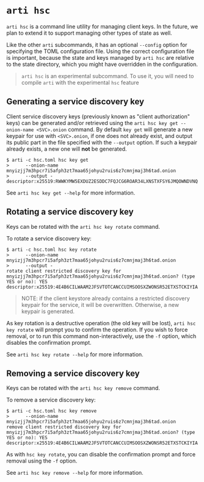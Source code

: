 # `arti hsc`

`arti hsc` is a command line utility for managing client keys. In the future, we
plan to extend it to support managing other types of state as well.

Like the other `arti` subcommands, it has an optional `--config` option for
specifying the TOML configuration file. Using the correct configuration file is
important, because the state and keys managed by `arti hsc` are relative to the
state directory, which you might have overridden in the configuration.

> `arti hsc` is an experimental subcommand.
> To use it, you will need to compile `arti` with the experimental `hsc` feature

## Generating a service discovery key

Client service discovery keys (previously known as "client authorization" keys)
can be generated and/or retrieved using the
`arti hsc key get --onion-name <SVC>.onion` command.
By default `key get` will generate a new keypair for use with `<SVC>.onion`,
if one does not already exist, and output its public part in the file specified
with the `--output` option. If such a keypair already exists, a new one will
**not** be generated.

```console
$ arti -c hsc.toml hsc key get
>      --onion-name mnyizjj7m3hpcr7i5afph3zt7maa65johyu2ruis6z7cmnjmaj3h6tad.onion
>      --output -
descriptor:x25519:RWWKYMW5EXDUZ2ESDDC7FQJCG6ROAR34LXNSTXFSY6JMQOWNDVNQ
```

See `arti hsc key get --help` for more information.

## Rotating a service discovery key

Keys can be rotated with the `arti hsc key rotate` command.

To rotate a service discovery key:
```ignore
$ arti -c hsc.toml hsc key rotate
>      --onion-name mnyizjj7m3hpcr7i5afph3zt7maa65johyu2ruis6z7cmnjmaj3h6tad.onion
>      --output -
rotate client restricted discovery key for mnyizjj7m3hpcr7i5afph3zt7maa65johyu2ruis6z7cmnjmaj3h6tad.onion? (type YES or no): YES
descriptor:x25519:4E4B6CILWAAM2JFSVTOTCANCCUIMSOOSXZWONSR52ETXSTCKIYIA
```

> NOTE: if the client keystore already contains a restricted discovery keypair
> for the service, it will be overwritten. Otherwise, a new keypair is generated.

As key rotation is a destructive operation (the old key will be lost),
`arti hsc key rotate` will prompt you to confirm the operation.
If you wish to force removal, or to run this command non-interactively,
use the `-f` option, which disables the confirmation prompt.

See `arti hsc key rotate --help` for more information.

## Removing a service discovery key

Keys can be rotated with the `arti hsc key remove` command.

To remove a service discovery key:
```ignore
$ arti -c hsc.toml hsc key remove
>      --onion-name mnyizjj7m3hpcr7i5afph3zt7maa65johyu2ruis6z7cmnjmaj3h6tad.onion
remove client restricted discovery key for mnyizjj7m3hpcr7i5afph3zt7maa65johyu2ruis6z7cmnjmaj3h6tad.onion? (type YES or no): YES
descriptor:x25519:4E4B6CILWAAM2JFSVTOTCANCCUIMSOOSXZWONSR52ETXSTCKIYIA
```

As with `hsc key rotate`, you can disable the confirmation prompt and force
removal using the `-f` option.

See `arti hsc key remove --help` for more information.
